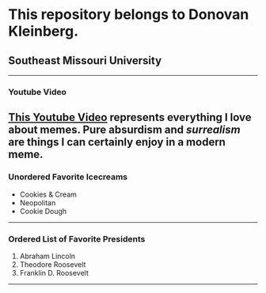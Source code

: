 # This repository belongs to Donovan Kleinberg.
## Southeast Missouri University
----
### Youtube Video

[This Youtube Video](https://www.youtube.com/watch?v=akGpGA3jYek) represents everything I love about **memes**. Pure absurdism and *surrealism* are things I can certainly enjoy in a modern meme.
----
### Unordered Favorite Icecreams
* Cookies & Cream 
* Neopolitan 
* Cookie Dough
----
### Ordered List of Favorite Presidents
1. Abraham Lincoln
2. Theodore Roosevelt
3. Franklin D. Roosevelt
----